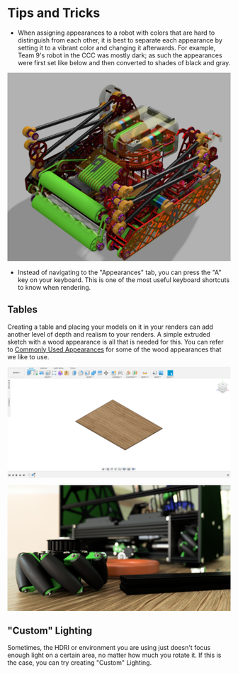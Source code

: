 # Tips and Tricks

* When assigning appearances to a robot with colors that are hard to distinguish from each other, it is best to separate each appearance by setting it to a vibrant color and changing it afterwards. For example, Team 9's robot in the CCC was mostly dark; as such the appearances were first set like below and then converted to shades of black and gray.

![Appearances are set correctly, but colors need to be adjusted.](.gitbook/assets/web-capture_6-4-2021_225056_media.discordapp.net.jpeg)

* Instead of navigating to the "Appearances" tab, you can press the "A" key on your keyboard. This is one of the most useful keyboard shortcuts to know when rendering.

## Tables

Creating a table and placing your models on it in your renders can add another level of depth and realism to your renders. A simple extruded sketch with a wood appearance is all that is needed for this. You can refer to [Commonly Used Appearances](https://renders360.gitbook.io/ftc-rendering-in-fusion-360/assigning-appearances/commonly-used-appearances) for some of the wood appearances that we like to use.

![A simple rectangular prism with the &quot;3D Maple - Glossy&quot; appearance](.gitbook/assets/tabul.png)

![FTC 10497 Ultimate Goal robot rendered by FTC 15887, which includes a table](.gitbook/assets/nicrobit8.png)

## "Custom" Lighting

Sometimes, the HDRI or environment you are using just doesn't focus enough light on a certain area, no matter how much you rotate it. If this is the case, you can try creating "Custom" Lighting. 



